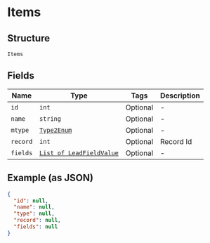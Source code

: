 
# Items

## Structure

`Items`

## Fields

| Name | Type | Tags | Description |
|  --- | --- | --- | --- |
| `id` | `int` | Optional | - |
| `name` | `string` | Optional | - |
| `mtype` | [`Type2Enum`](../../doc/models/type-2-enum.md) | Optional | - |
| `record` | `int` | Optional | Record Id |
| `fields` | [`List of LeadFieldValue`](../../doc/models/lead-field-value.md) | Optional | - |

## Example (as JSON)

```json
{
  "id": null,
  "name": null,
  "type": null,
  "record": null,
  "fields": null
}
```

